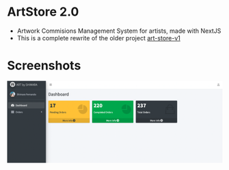 # ArtStore 2.0

- Artwork Commisions Management System for artists, made with NextJS
- This is a complete rewrite of the older project [art-store-v1](https://github.com/sandxru/art-store)

# Screenshots

![Dashboard](https://raw.githubusercontent.com/sandxru/art-store/main/screen-shots/1.png)
